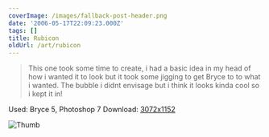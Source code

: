 ```yaml
---
coverImage: /images/fallback-post-header.png
date: '2006-05-17T22:09:23.000Z'
tags: []
title: Rubicon
oldUrl: /art/rubicon
---
```


> This one took some time to create, i had a basic idea in my head of how i wanted it to look but it took some jigging to get Bryce to to what i wanted. The bubble i didnt envisage but i think it looks kinda cool so i kept it in!

Used: Bryce 5, Photoshop 7
Download: [3072x1152](https://www.mikecann.co.uk/Images/Art-Full/Rubicon.jpg)

![Thumb](https://www.mikecann.co.uk/Images/Art-Thumbs/Rubicon.gif "Thumb")
